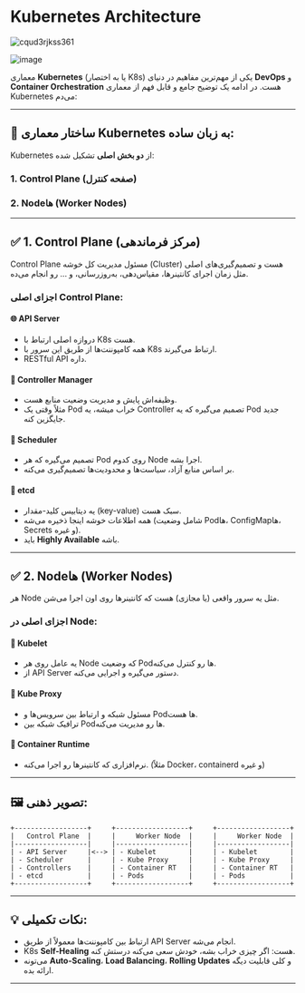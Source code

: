 # Kubernetes Architecture

![cqud3rjkss361](https://github.com/milad6745/Kubernetes/assets/113288076/1b2825b0-d12f-469f-91ba-796feba9c8c9)

![image](https://github.com/user-attachments/assets/7acdf9cb-8dc7-447d-9b7b-7499a8a8c7ca)


معماری **Kubernetes** (یا به اختصار K8s) یکی از مهم‌ترین مفاهیم در دنیای **DevOps** و **Container Orchestration** هست. در ادامه یک توضیح جامع و قابل فهم از معماری Kubernetes می‌دم:

---

## 🧠 ساختار معماری Kubernetes به زبان ساده:

Kubernetes از **دو بخش اصلی** تشکیل شده:

### 1. **Control Plane (صفحه کنترل)**
### 2. **Nodeها (Worker Nodes)**

---

## ✅ 1. Control Plane (مرکز فرماندهی)
Control Plane مسئول مدیریت کل خوشه (Cluster) هست و تصمیم‌گیری‌های اصلی مثل زمان اجرای کانتینرها، مقیاس‌دهی، به‌روزرسانی، و ... رو انجام می‌ده.

### اجزای اصلی Control Plane:

#### 🌐 API Server
- دروازه اصلی ارتباط با K8s هست.
- همه کامپوننت‌ها از طریق این سرور با K8s ارتباط می‌گیرند.
- RESTful API داره.

#### 🧠 Controller Manager
- وظیفه‌اش پایش و مدیریت وضعیت منابع هست.
- مثلاً وقتی یک Pod خراب میشه، یه Controller تصمیم می‌گیره که یه Pod جدید جایگزین کنه.

#### 📏 Scheduler
- تصمیم می‌گیره که هر Pod روی کدوم Node اجرا بشه.
- بر اساس منابع آزاد، سیاست‌ها و محدودیت‌ها تصمیم‌گیری می‌کنه.

#### 🧠 etcd
- یه دیتابیس کلید-مقدار (key-value) سبک هست.
- همه اطلاعات خوشه اینجا ذخیره می‌شه (شامل وضعیت Podها، ConfigMapها، Secrets و غیره).
- باید **Highly Available** باشه.

---

## ✅ 2. Nodeها (Worker Nodes)
هر Node مثل یه سرور واقعی (یا مجازی) هست که کانتینرها روی اون اجرا می‌شن.

### اجزای اصلی در Node:

#### 🐳 Kubelet
- یه عامل روی هر Node که وضعیت Podها رو کنترل می‌کنه.
- از API Server دستور می‌گیره و اجرایی می‌کنه.

#### 🚢 Kube Proxy
- مسئول شبکه و ارتباط بین سرویس‌ها و Podها هست.
- ترافیک شبکه بین Podها رو مدیریت می‌کنه.

#### 🧱 Container Runtime
- نرم‌افزاری که کانتینرها رو اجرا می‌کنه. (مثلاً Docker، containerd و غیره)

---

## 🖼️ تصویر ذهنی:

```
+------------------+     +------------------+     +------------------+
|   Control Plane  |     |     Worker Node  |     |     Worker Node  |
|------------------|     |------------------|     |------------------|
| - API Server     |<--> | - Kubelet        |     | - Kubelet        |
| - Scheduler      |     | - Kube Proxy     |     | - Kube Proxy     |
| - Controllers    |     | - Container RT   |     | - Container RT   |
| - etcd           |     | - Pods           |     | - Pods           |
+------------------+     +------------------+     +------------------+
```

---

## 💡 نکات تکمیلی:

- ارتباط بین کامپوننت‌ها معمولاً از طریق API Server انجام می‌شه.
- K8s **Self-Healing** هست: اگر چیزی خراب بشه، خودش سعی می‌کنه درستش کنه.
- می‌تونه **Auto-Scaling**، **Load Balancing**، **Rolling Updates** و کلی قابلیت دیگه ارائه بده.

---

